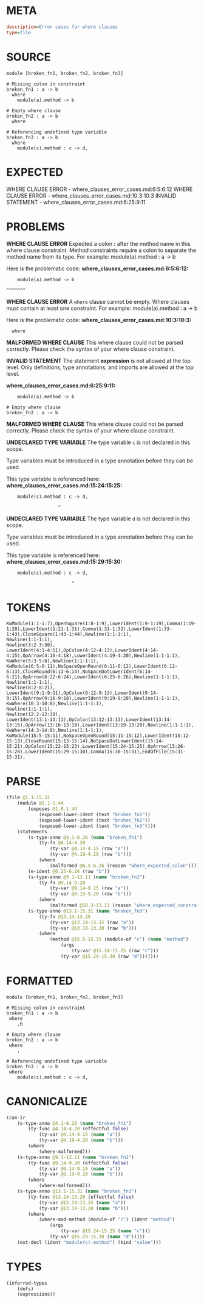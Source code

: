 # META
~~~ini
description=Error cases for where clauses
type=file
~~~
# SOURCE
~~~roc
module [broken_fn1, broken_fn2, broken_fn3]

# Missing colon in constraint
broken_fn1 : a -> b
  where
    module(a).method -> b

# Empty where clause
broken_fn2 : a -> b
  where

# Referencing undefined type variable
broken_fn3 : a -> b
  where
    module(c).method : c -> d,
~~~
# EXPECTED
WHERE CLAUSE ERROR - where_clauses_error_cases.md:6:5:6:12
WHERE CLAUSE ERROR - where_clauses_error_cases.md:10:3:10:3
INVALID STATEMENT - where_clauses_error_cases.md:6:25:9:11
# PROBLEMS
**WHERE CLAUSE ERROR**
Expected a colon **:** after the method name in this where clause constraint.
Method constraints require a colon to separate the method name from its type.
For example:     module(a).method : a -> b

Here is the problematic code:
**where_clauses_error_cases.md:6:5:6:12:**
```roc
    module(a).method -> b
```
    ^^^^^^^


**WHERE CLAUSE ERROR**
A `where` clause cannot be empty.
Where clauses must contain at least one constraint.
For example:
        module(a).method : a -> b

Here is the problematic code:
**where_clauses_error_cases.md:10:3:10:3:**
```roc
  where
```
  


**MALFORMED WHERE CLAUSE**
This where clause could not be parsed correctly.
Please check the syntax of your where clause constraint.

**INVALID STATEMENT**
The statement **expression** is not allowed at the top level.
Only definitions, type annotations, and imports are allowed at the top level.

**where_clauses_error_cases.md:6:25:9:11:**
```roc
    module(a).method -> b

# Empty where clause
broken_fn2 : a -> b
```


**MALFORMED WHERE CLAUSE**
This where clause could not be parsed correctly.
Please check the syntax of your where clause constraint.

**UNDECLARED TYPE VARIABLE**
The type variable ``c`` is not declared in this scope.

Type variables must be introduced in a type annotation before they can be used.

This type variable is referenced here:
**where_clauses_error_cases.md:15:24:15:25:**
```roc
    module(c).method : c -> d,
```
                       ^


**UNDECLARED TYPE VARIABLE**
The type variable ``d`` is not declared in this scope.

Type variables must be introduced in a type annotation before they can be used.

This type variable is referenced here:
**where_clauses_error_cases.md:15:29:15:30:**
```roc
    module(c).method : c -> d,
```
                            ^


# TOKENS
~~~zig
KwModule(1:1-1:7),OpenSquare(1:8-1:9),LowerIdent(1:9-1:19),Comma(1:19-1:20),LowerIdent(1:21-1:31),Comma(1:31-1:32),LowerIdent(1:33-1:43),CloseSquare(1:43-1:44),Newline(1:1-1:1),
Newline(1:1-1:1),
Newline(3:2-3:30),
LowerIdent(4:1-4:11),OpColon(4:12-4:13),LowerIdent(4:14-4:15),OpArrow(4:16-4:18),LowerIdent(4:19-4:20),Newline(1:1-1:1),
KwWhere(5:3-5:8),Newline(1:1-1:1),
KwModule(6:5-6:11),NoSpaceOpenRound(6:11-6:12),LowerIdent(6:12-6:13),CloseRound(6:13-6:14),NoSpaceDotLowerIdent(6:14-6:21),OpArrow(6:22-6:24),LowerIdent(6:25-6:26),Newline(1:1-1:1),
Newline(1:1-1:1),
Newline(8:2-8:21),
LowerIdent(9:1-9:11),OpColon(9:12-9:13),LowerIdent(9:14-9:15),OpArrow(9:16-9:18),LowerIdent(9:19-9:20),Newline(1:1-1:1),
KwWhere(10:3-10:8),Newline(1:1-1:1),
Newline(1:1-1:1),
Newline(12:2-12:38),
LowerIdent(13:1-13:11),OpColon(13:12-13:13),LowerIdent(13:14-13:15),OpArrow(13:16-13:18),LowerIdent(13:19-13:20),Newline(1:1-1:1),
KwWhere(14:3-14:8),Newline(1:1-1:1),
KwModule(15:5-15:11),NoSpaceOpenRound(15:11-15:12),LowerIdent(15:12-15:13),CloseRound(15:13-15:14),NoSpaceDotLowerIdent(15:14-15:21),OpColon(15:22-15:23),LowerIdent(15:24-15:25),OpArrow(15:26-15:28),LowerIdent(15:29-15:30),Comma(15:30-15:31),EndOfFile(15:31-15:31),
~~~
# PARSE
~~~clojure
(file @1.1-15.31
	(module @1.1-1.44
		(exposes @1.8-1.44
			(exposed-lower-ident (text "broken_fn1"))
			(exposed-lower-ident (text "broken_fn2"))
			(exposed-lower-ident (text "broken_fn3"))))
	(statements
		(s-type-anno @4.1-6.26 (name "broken_fn1")
			(ty-fn @4.14-4.20
				(ty-var @4.14-4.15 (raw "a"))
				(ty-var @4.19-4.20 (raw "b")))
			(where
				(malformed @6.5-6.26 (reason "where_expected_colon"))))
		(e-ident @6.25-6.26 (raw "b"))
		(s-type-anno @9.1-13.11 (name "broken_fn2")
			(ty-fn @9.14-9.20
				(ty-var @9.14-9.15 (raw "a"))
				(ty-var @9.19-9.20 (raw "b")))
			(where
				(malformed @10.3-13.11 (reason "where_expected_constraints"))))
		(s-type-anno @13.1-15.31 (name "broken_fn3")
			(ty-fn @13.14-13.20
				(ty-var @13.14-13.15 (raw "a"))
				(ty-var @13.19-13.20 (raw "b")))
			(where
				(method @15.5-15.31 (module-of "c") (name "method")
					(args
						(ty-var @15.24-15.25 (raw "c")))
					(ty-var @15.29-15.30 (raw "d")))))))
~~~
# FORMATTED
~~~roc
module [broken_fn1, broken_fn2, broken_fn3]

# Missing colon in constraint
broken_fn1 : a -> b
 where
	,b

# Empty where clause
broken_fn2 : a -> b
 where
	,

# Referencing undefined type variable
broken_fn3 : a -> b
 where
	module(c).method : c -> d,
~~~
# CANONICALIZE
~~~clojure
(can-ir
	(s-type-anno @4.1-6.26 (name "broken_fn1")
		(ty-func @4.14-4.20 (effectful false)
			(ty-var @4.14-4.15 (name "a"))
			(ty-var @4.19-4.20 (name "b")))
		(where
			(where-malformed)))
	(s-type-anno @9.1-13.11 (name "broken_fn2")
		(ty-func @9.14-9.20 (effectful false)
			(ty-var @9.14-9.15 (name "a"))
			(ty-var @9.19-9.20 (name "b")))
		(where
			(where-malformed)))
	(s-type-anno @13.1-15.31 (name "broken_fn3")
		(ty-func @13.14-13.20 (effectful false)
			(ty-var @13.14-13.15 (name "a"))
			(ty-var @13.19-13.20 (name "b")))
		(where
			(where-mod-method (module-of "c") (ident "method")
				(args
					(ty-var @15.24-15.25 (name "c")))
				(ty-var @15.29-15.30 (name "d")))))
	(ext-decl (ident "module(c).method") (kind "value")))
~~~
# TYPES
~~~clojure
(inferred-types
	(defs)
	(expressions))
~~~
